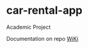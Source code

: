 # car-rental-app
Academic Project

Documentation on repo [WiKi](https://github.com/threem-project/car-rental-app/wiki)
